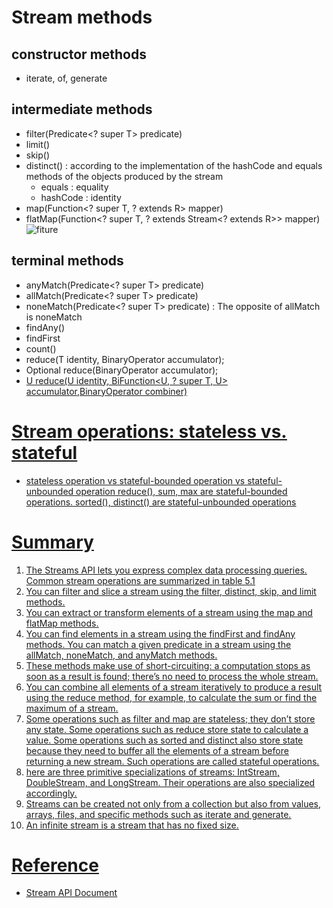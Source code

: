 # Stream methods
## constructor methods
- iterate, of, generate
## intermediate methods
- filter(Predicate<? super T> predicate) 
- limit()
- skip()
- distinct() : according to the implementation of the hashCode and equals methods of the objects produced by the stream
    - equals  : equality
    - hashCode  : identity
- map(Function<? super T, ? extends R> mapper)
- flatMap(Function<? super T, ? extends Stream<? extends R>> mapper)
![fiture](https://1.bp.blogspot.com/-RJseuNzmm7I/Vtb3pH7iPkI/AAAAAAAAE-s/ZJSxR4EnlSI/s640/Java%2B8%2BflatMap%2Bexample%2B.jpg)
## terminal methods
- anyMatch(Predicate<? super T> predicate)
- allMatch(Predicate<? super T> predicate)
- noneMatch(Predicate<? super T> predicate) : The opposite of allMatch is noneMatch
- findAny()
- findFirst
- count()
- reduce(T identity, BinaryOperator<T> accumulator);
- Optional<T> reduce(BinaryOperator<T> accumulator);
- <U> U reduce(U identity, BiFunction<U, ? super T, U> accumulator,BinaryOperator<U> combiner)




# Stream operations: stateless vs. stateful
- stateless operation vs stateful-bounded operation vs stateful-unbounded operation
reduce(), sum, max are  stateful-bounded operations. sorted(), distinct()  are  stateful-unbounded operations
 

# Summary
1. The Streams API lets you express complex data processing queries. Common stream operations are summarized in table 5.1
2. You can filter and slice a stream using the filter, distinct, skip, and limit methods.
3. You can extract or transform elements of a stream using the map and flatMap methods.
4. You can find elements in a stream using the findFirst and findAny methods. You can match a given
   predicate in a stream using the allMatch, noneMatch, and anyMatch methods.
5. These methods make use of short-circuiting: a computation stops as soon as a result is found; there’s
   no need to process the whole stream.
6. You can combine all elements of a stream iteratively to produce a result using the reduce method, for
   example, to calculate the sum or find the maximum of a stream.
7. Some operations such as filter and map are stateless; they don’t store any state. Some operations
   such as reduce store state to calculate a value. Some operations such as sorted and distinct also store state because they need to buffer all the elements of a stream before returning a new stream. Such operations are called stateful operations.
8. here are three primitive specializations of streams: IntStream, DoubleStream, and LongStream. Their operations are also specialized accordingly.
9. Streams can be created not only from a collection but also from values, arrays, files, and specific methods such as iterate and generate.
10. An infinite stream is a stream that has no fixed size.
            

# Reference
- [Stream API Document](https://docs.oracle.com/javase/8/docs/api/java/util/stream/Stream.html#method.summary)